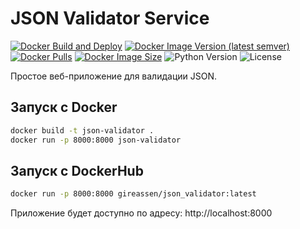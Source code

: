 # JSON Validator Service

[![Docker Build and Deploy](https://github.com/gireassen/json_validator/actions/workflows/docker-build-test.yml/badge.svg)](https://github.com/gireassen/json_validator/actions/workflows/docker-build-test.yml)
[![Docker Image Version (latest semver)](https://img.shields.io/docker/v/gireassen/json_validator/latest)](https://hub.docker.com/r/gireassen/json_validator)
[![Docker Pulls](https://img.shields.io/docker/pulls/gireassen/json_validator)](https://hub.docker.com/r/gireassen/json_validator)
[![Docker Image Size](https://img.shields.io/docker/image-size/gireassen/json_validator/latest)](https://hub.docker.com/r/gireassen/json_validator)
![Python Version](https://img.shields.io/badge/python-3.9+-blue.svg)
![License](https://img.shields.io/github/license/gireassen/json_validator)

Простое веб-приложение для валидации JSON.

## Запуск с Docker

```bash
docker build -t json-validator .
docker run -p 8000:8000 json-validator
```

## Запуск с DockerHub
```bash
docker run -p 8000:8000 gireassen/json_validator:latest
```

Приложение будет доступно по адресу: http://localhost:8000
